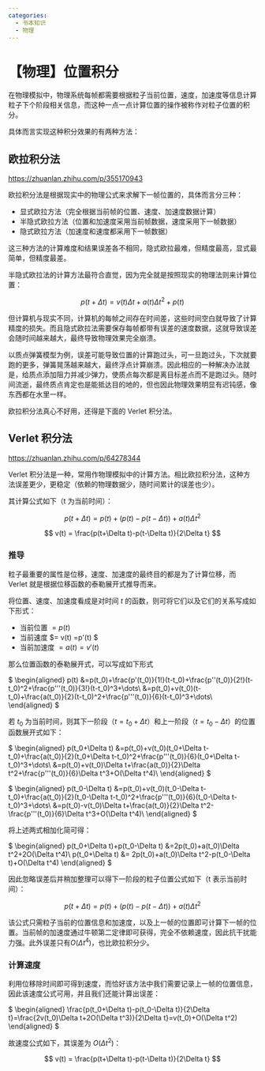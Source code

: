 ```yaml
---
categories:
  - 书本知识
  - 物理
---
```

# 【物理】位置积分

在物理模拟中，物理系统每帧都需要根据粒子当前位置，速度，加速度等信息计算粒子下个阶段相关信息，而这种一点一点计算位置的操作被称作对粒子位置的积分。

具体而言实现这种积分效果的有两种方法：

## 欧拉积分法

https://zhuanlan.zhihu.com/p/355170943

欧拉积分法是根据现实中的物理公式来求解下一帧位置的，具体而言分三种：

- 显式欧拉方法（完全根据当前帧的位置、速度、加速度数据计算）
- 半隐式欧拉方法（位置和加速度采用当前帧数据，速度采用下一帧数据）
- 隐式欧拉方法（加速度和速度都采用下一帧数据）

这三种方法的计算难度和结果误差各不相同，隐式欧拉最难，但精度最高，显式最简单，但精度最差。

半隐式欧拉法的计算方法最符合直觉，因为完全就是按照现实的物理法则来计算位置：

$$
p(t+\Delta t)= v(t)\Delta t + a(t)\Delta t^2 + p(t)
$$

但计算机与现实不同，计算机的每帧之间存在时间差，这些时间空白就导致了计算精度的损失。而且隐式欧拉法需要保存每帧都带有误差的速度数据，这就导致误差会随时间越来越大，最终导致物理效果完全崩溃。

以质点弹簧模型为例，误差可能导致位置的计算跑过头，可一旦跑过头，下次就要跑的更多，弹簧晃荡越来越大，最终浮点计算崩溃。因此相应的一种解决办法就是，给质点添加阻力并减少弹力，使质点每次都是离目标差点而不是跑过头。随时间流逝，最终质点肯定也是能抵达目的地的，但也因此物理效果明显有迟钝感，像东西都在水里一样。

欧拉积分法真心不好用，还得是下面的 Verlet 积分法。

## Verlet 积分法

https://zhuanlan.zhihu.com/p/64278344

Verlet 积分法是一种，常用作物理模拟中的计算方法。相比欧拉积分法，这种方法误差更少，更稳定（依赖的物理数据少，随时间累计的误差也少）。

其计算公式如下（t 为当前时间）：

$$
p(t+\Delta t) = p(t)+(p(t)-p(t-\Delta t))+a(t)\Delta t^2
$$

$$
v(t) = \frac{p(t+\Delta t)-p(t-\Delta t)}{2\Delta t}
$$

### 推导

粒子最重要的属性是位移，速度、加速度的最终目的都是为了计算位移，而 Verlet 就是根据位移函数的泰勒展开式推导而来。

将位置、速度、加速度看成是对时间 $t$ 的函数，则可将它们以及它们的关系写成如下形式：

- 当前位置 $= p(t)$
- 当前速度 $= v(t) =p'(t) $
- 当前加速度 $= a(t) = v'(t)$

那么位置函数的泰勒展开式，可以写成如下形式

$
\begin{aligned}
p(t) 
&=p(t_0)+\frac{p'(t_0)}{1!}(t-t_0)+\frac{p''(t_0)}{2!}(t-t_0)^2+\frac{p'''(t_0)}{3!}(t-t_0)^3+\dots\\
&=p(t_0)+v(t_0)(t-t_0)+\frac{a(t_0)}{2}(t-t_0)^2+\frac{p'''(t_0)}{6}(t-t_0)^3+\dots\\
\end{aligned}
$

若 $t_0$ 为当前时间，则其下一阶段（$t=t_0+\Delta t$）和上一阶段（$t=t_0-\Delta t$）的位置函数展开式如下：

$
\begin{aligned}
p(t_0+\Delta t)
&=p(t_0)+v(t_0)(t_0+\Delta t-t_0)+\frac{a(t_0)}{2}(t_0+\Delta t-t_0)^2+\frac{p'''(t_0)}{6}(t_0+\Delta t-t_0)^3+\dots\\
&=p(t_0)+v(t_0)\Delta t+\frac{a(t_0)}{2}\Delta t^2+\frac{p'''(t_0)}{6}\Delta t^3+O(\Delta t^4)\\
\end{aligned}
$

$
\begin{aligned}
p(t_0-\Delta t)
&=p(t_0)+v(t_0)(t_0-\Delta t-t_0)+\frac{a(t_0)}{2}(t_0-\Delta t-t_0)^2+\frac{p'''(t_0)}{6}(t_0-\Delta t-t_0)^3+\dots\\
&=p(t_0)-v(t_0)\Delta t+\frac{a(t_0)}{2}\Delta t^2-\frac{p'''(t_0)}{6}\Delta t^3+O(\Delta t^4)\\
\end{aligned}
$

将上述两式相加化简可得：

$
\begin{aligned}
p(t_0+\Delta t)+p(t_0-\Delta t)
&=2p(t_0)+a(t_0)\Delta t^2+2O(\Delta t^4)\\
p(t_0+\Delta t) &= 2p(t_0)+a(t_0)\Delta t^2-p(t_0-\Delta t)+O(\Delta t^4)
\end{aligned}
$

因此忽略误差后并稍加整理可以得下一阶段的粒子位置公式如下（t 表示当前时间）：

$$
p(t+\Delta t) = p(t)+(p(t)-p(t-\Delta t))+a(t)\Delta t^2
$$

该公式只需粒子当前的位置信息和加速度，以及上一帧的位置即可计算下一帧的位置。当前帧的加速度通过牛顿第二定律即可获得，完全不依赖速度，因此抗干扰能力强。此外误差只有$O(\Delta t^4)$，也比欧拉积分少。

### 计算速度

利用位移除时间即可得到速度，而恰好该方法中我们需要记录上一帧的位置信息，因此该速度公式可用，并且我们还能计算出误差：

$
\begin{aligned}
\frac{p(t_0+\Delta t)-p(t_0-\Delta t)}{2\Delta t}=\frac{2v(t_0)\Delta t+2O(\Delta t^3)}{2\Delta t}=v(t_0)+O(\Delta t^2)
\end{aligned}
$

故速度公式如下，其误差为 $O(\Delta t^2)$：

$$
v(t) = \frac{p(t+\Delta t)-p(t-\Delta t)}{2\Delta t}
$$
